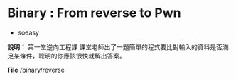 # Binary : From reverse to Pwn

- soeasy

**說明：**
第一堂逆向工程課
課堂老師出了一題簡單的程式要比對輸入的資料是否滿足某條件，聰明的你應該很快就解出答案。

**File**
/binary/reverse
